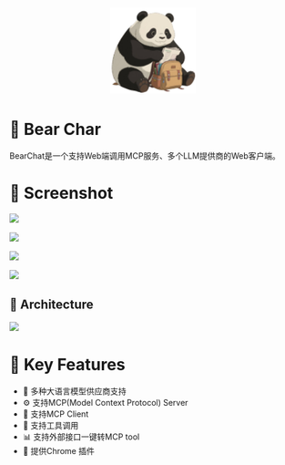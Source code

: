 <h1 align="center">
  <a href="https://github.com/Rvelamen/BearChat">
    <img src="https://github.com/Rvelamen/BearChat/blob/main/chrome_extensions_chatbot/images/icon128.png?raw=true" width="150" height="150" alt="banner" /><br>
  </a>
</h1>


# 🍒 Bear Char

BearChat是一个支持Web端调用MCP服务、多个LLM提供商的Web客户端。


# 🌠 Screenshot
![](https://github.com/Rvelamen/BearChat/docs/images/image.png)

![](https://github.com/Rvelamen/BearChat/docs/images/image2.png)

![](https://github.com/Rvelamen/BearChat/docs/images/image3.png)

![](https://github.com/Rvelamen/BearChat/docs/images/image4.png)

## 📖 Architecture
![](https://github.com/Rvelamen/BearChat/docs/images/architecture.png)

# 🌟 Key Features

- 🤖 多种大语言模型供应商支持
- ⚙️ 支持MCP(Model Context Protocol) Server
- 💬 支持MCP Client
- 📝 支持工具调用
- 📊 支持外部接口一键转MCP tool
- 🎯 提供Chrome 插件